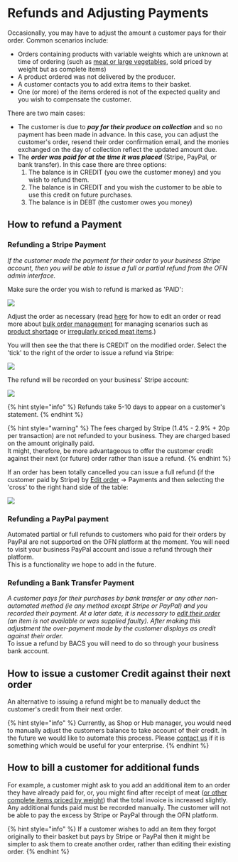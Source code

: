 # Refunds and Adjusting Payments

Occasionally, you may have to adjust the amount a customer pays for their order. Common scenarios include:

* Orders containing products with variable weights which are unknown at time of ordering \(such as [meat or large vegetables](../products-1/pricing-irregular-items-kg.md), sold priced by weight but as complete items\)
* A product ordered was not delivered by the producer.
* A customer contacts you to add extra items to their basket.
* One \(or more\) of the items ordered is not of the expected quality and you wish to compensate the customer.

 There are two main cases:

* The customer is due to _**pay for their produce on collection**_ and so no payment has been made in advance. In this case, you can adjust the customer's order, resend their order confirmation email, and the monies exchanged on the day of collection reflect the updated amount due.
* The _**order was paid for at the time it was placed**_ \(Stripe, PayPal, or bank transfer\). In this case there are three options:
  1. The balance is in CREDIT \(you owe the customer money\) and you wish to refund them.
  2. The balance is in CREDIT and you wish the customer to be able to use this credit on future purchases.
  3. The balance is in DEBT \(the customer owes you money\) 

## How to refund a Payment

### Refunding a Stripe Payment

_If the customer made the payment for their order to your business Stripe account, then you will be able to issue a full or partial refund from the OFN admin interface._

Make sure the order you wish to refund is marked as 'PAID':

![](../../.gitbook/assets/image%20%2817%29.png)

Adjust the order as necessary \(read [here](view-orders.md#editing-an-order) for how to edit an order or read more about [bulk order management](view-orders.md#bulk-order-management) for managing scenarios such as [product shortage](view-orders.md#example-1-you-have-a-stock-shortage-and-must-reduce-customer-order-quantities-for-a-certain-product) or [irregularly priced meat items](../products-1/pricing-irregular-items-kg.md).\)

You will then see the that there is CREDIT on the modified order.  Select the 'tick' to the right of the order to issue a refund via Stripe:

![](../../.gitbook/assets/capture-du-2019-02-27-20-04-19.png)

The refund will be recorded on your business' Stripe account:

![](../../.gitbook/assets/stripecredit.png)

{% hint style="info" %}
Refunds take 5-10 days to appear on a customer's statement.
{% endhint %}

{% hint style="warning" %}
The fees charged by Stripe \(1.4% - 2.9% + 20p per transaction\) are not refunded to your business. They are charged based on the amount originally paid.   
It might, therefore, be more advantageous to offer the customer credit against their next \(or future\) order rather than issue a refund.
{% endhint %}

If an order has been totally cancelled you can issue a full refund \(if the customer paid by Stripe\) by [Edit order](view-orders.md#editing-an-order) -&gt; Payments and then selecting the 'cross' to the right hand side of the table:

![](../../.gitbook/assets/stripefullrefund.png)

### Refunding a PayPal payment

Automated partial or full refunds to customers who paid for their orders by PayPal are not supported on the OFN platform at the moment. You will need to visit your business PayPal account and issue a refund through their platform.  
This is a functionality we hope to add in the future.

### Refunding a Bank Transfer Payment

_A customer pays for their purchases by bank transfer or any other non-automated method \(ie any method except Stripe or PayPal\) and you recorded their payment.  At a later date, it is necessary to_ [_edit their order_](view-orders.md#editing-an-order) _\(an item is not available or was supplied faulty\). After making this adjustment the over-payment made by the customer displays as credit against their order._  
To issue a refund by BACS you will need to do so through your business bank account.

## How to issue a customer Credit against their next order

An alternative to issuing a refund might be to manually deduct the customer's credit from their next order.

{% hint style="info" %}
Currently, as Shop or Hub manager, you would need to manually adjust the customers balance to take account of their credit.  In the future we would like to automate this process.  Please [contact us](https://www.openfoodnetwork.org/find-your-local-open-food-network/) if it is something which would be useful for your enterprise.
{% endhint %}

## How to bill a customer for additional funds

For example, a customer might ask to you add an additional item to an order they have already paid for, or, you might find after receipt of meat \([or other complete items priced by weight](../products-1/pricing-irregular-items-kg.md)\) that the total invoice is increased slightly.  
Any additional funds paid must be recorded manually. The customer will not be able to pay the excess by Stripe or PayPal through the OFN platform.

{% hint style="info" %}
If a customer wishes to add an item they forgot originally to their basket but pays by Stripe or PayPal then it might be simpler to ask them to create another order, rather than editing their existing order.
{% endhint %}

